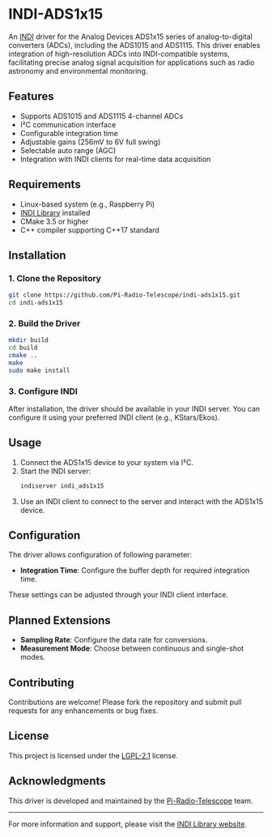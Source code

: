 # INDI-ADS1x15

An [INDI](https://indilib.org/) driver for the Analog Devices ADS1x15 series of analog-to-digital converters (ADCs), including the ADS1015 and ADS1115. This driver enables integration of high-resolution ADCs into INDI-compatible systems, facilitating precise analog signal acquisition for applications such as radio astronomy and environmental monitoring.

## Features

- Supports ADS1015 and ADS1115 4-channel ADCs
- I²C communication interface
- Configurable integration time
- Adjustable gains (256mV to 6V full swing)
- Selectable auto range (AGC)
- Integration with INDI clients for real-time data acquisition

## Requirements

- Linux-based system (e.g., Raspberry Pi)
- [INDI Library](https://indilib.org/) installed
- CMake 3.5 or higher
- C++ compiler supporting C++17 standard

## Installation

### 1. Clone the Repository

```bash
git clone https://github.com/Pi-Radio-Telescope/indi-ads1x15.git
cd indi-ads1x15
```

### 2. Build the Driver

```bash
mkdir build
cd build
cmake ..
make
sudo make install
```

### 3. Configure INDI

After installation, the driver should be available in your INDI server. You can configure it using your preferred INDI client (e.g., KStars/Ekos).

## Usage

1. Connect the ADS1x15 device to your system via I²C.
2. Start the INDI server:
   ```bash
   indiserver indi_ads1x15
   ```
3. Use an INDI client to connect to the server and interact with the ADS1x15 device.

## Configuration

The driver allows configuration of following parameter:

- **Integration Time**: Configure the buffer depth for required integration time.

These settings can be adjusted through your INDI client interface.

## Planned Extensions

- **Sampling Rate**: Configure the data rate for conversions.
- **Measurement Mode**: Choose between continuous and single-shot modes.


## Contributing

Contributions are welcome! Please fork the repository and submit pull requests for any enhancements or bug fixes.

## License

This project is licensed under the [LGPL-2.1](https://www.gnu.org/licenses/old-licenses/lgpl-2.1.html) license.

## Acknowledgments

This driver is developed and maintained by the [Pi-Radio-Telescope](https://github.com/Pi-Radio-Telescope) team.

---

For more information and support, please visit the [INDI Library website](https://indilib.org/).
